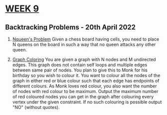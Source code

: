 # [WEEK 9](http://www.hackerrank.com/daalab-day9/challenges)

## Backtracking Problems - 20th April 2022

1. [Nqueen's Problem](1_N_Queens.c)
   Given a chess board having cells, you need to place N queens on the board in such a way that no queen attacks any other queen.

2. [Graph Coloring](2_Graph_Coloring.c)
   You are given a graph with N nodes and M undirected edges. This graph does not contain self loops and multiple edges between same pair of nodes. You plan to give this to Monk for his birthday so you wish to colour it. You want to colour all the nodes of the graph in either red or blue colour such that each edge has endpoints of different colours. As Monk loves red colour, you also want the number of nodes with red colour to be maximum. Output the maximum number of red coloured nodes you can get in the graph after colouring every vertex under the given constraint. If no such colouring is possible output "NO" (without quotes).
